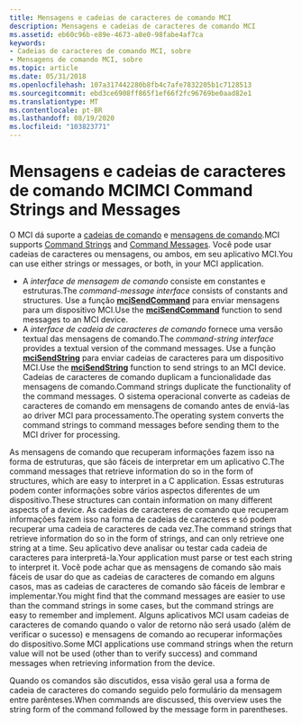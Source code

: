 ```yaml
---
title: Mensagens e cadeias de caracteres de comando MCI
description: Mensagens e cadeias de caracteres de comando MCI
ms.assetid: eb60c96b-e89e-4673-a8e0-98fabe4af7ca
keywords:
- Cadeias de caracteres de comando MCI, sobre
- Mensagens de comando MCI, sobre
ms.topic: article
ms.date: 05/31/2018
ms.openlocfilehash: 107a317442280b8fb4c7afe7832205b1c7128513
ms.sourcegitcommit: ebd3ce6908ff865f1ef66f2fc96769be0aad82e1
ms.translationtype: MT
ms.contentlocale: pt-BR
ms.lasthandoff: 08/19/2020
ms.locfileid: "103823771"
---
```

# <a name="mci-command-strings-and-messages"></a><span data-ttu-id="9c181-105">Mensagens e cadeias de caracteres de comando MCI</span><span class="sxs-lookup"><span data-stu-id="9c181-105">MCI Command Strings and Messages</span></span>

<span data-ttu-id="9c181-106">O MCI dá suporte a [cadeias de comando](command-strings.md) e [mensagens de comando](command-messages.md).</span><span class="sxs-lookup"><span data-stu-id="9c181-106">MCI supports [Command Strings](command-strings.md) and [Command Messages](command-messages.md).</span></span> <span data-ttu-id="9c181-107">Você pode usar cadeias de caracteres ou mensagens, ou ambos, em seu aplicativo MCI.</span><span class="sxs-lookup"><span data-stu-id="9c181-107">You can use either strings or messages, or both, in your MCI application.</span></span>

-   <span data-ttu-id="9c181-108">A *interface de mensagem de comando* consiste em constantes e estruturas.</span><span class="sxs-lookup"><span data-stu-id="9c181-108">The *command-message interface* consists of constants and structures.</span></span> <span data-ttu-id="9c181-109">Use a função [**mciSendCommand**](/previous-versions//dd757160(v=vs.85)) para enviar mensagens para um dispositivo MCI.</span><span class="sxs-lookup"><span data-stu-id="9c181-109">Use the [**mciSendCommand**](/previous-versions//dd757160(v=vs.85)) function to send messages to an MCI device.</span></span>
-   <span data-ttu-id="9c181-110">A *interface de cadeia de caracteres de comando* fornece uma versão textual das mensagens de comando.</span><span class="sxs-lookup"><span data-stu-id="9c181-110">The *command-string interface* provides a textual version of the command messages.</span></span> <span data-ttu-id="9c181-111">Use a função [**mciSendString**](/previous-versions//dd757161(v=vs.85)) para enviar cadeias de caracteres para um dispositivo MCI.</span><span class="sxs-lookup"><span data-stu-id="9c181-111">Use the [**mciSendString**](/previous-versions//dd757161(v=vs.85)) function to send strings to an MCI device.</span></span> <span data-ttu-id="9c181-112">Cadeias de caracteres de comando duplicam a funcionalidade das mensagens de comando.</span><span class="sxs-lookup"><span data-stu-id="9c181-112">Command strings duplicate the functionality of the command messages.</span></span> <span data-ttu-id="9c181-113">O sistema operacional converte as cadeias de caracteres de comando em mensagens de comando antes de enviá-las ao driver MCI para processamento.</span><span class="sxs-lookup"><span data-stu-id="9c181-113">The operating system converts the command strings to command messages before sending them to the MCI driver for processing.</span></span>

<span data-ttu-id="9c181-114">As mensagens de comando que recuperam informações fazem isso na forma de estruturas, que são fáceis de interpretar em um aplicativo C.</span><span class="sxs-lookup"><span data-stu-id="9c181-114">The command messages that retrieve information do so in the form of structures, which are easy to interpret in a C application.</span></span> <span data-ttu-id="9c181-115">Essas estruturas podem conter informações sobre vários aspectos diferentes de um dispositivo.</span><span class="sxs-lookup"><span data-stu-id="9c181-115">These structures can contain information on many different aspects of a device.</span></span> <span data-ttu-id="9c181-116">As cadeias de caracteres de comando que recuperam informações fazem isso na forma de cadeias de caracteres e só podem recuperar uma cadeia de caracteres de cada vez.</span><span class="sxs-lookup"><span data-stu-id="9c181-116">The command strings that retrieve information do so in the form of strings, and can only retrieve one string at a time.</span></span> <span data-ttu-id="9c181-117">Seu aplicativo deve analisar ou testar cada cadeia de caracteres para interpretá-la.</span><span class="sxs-lookup"><span data-stu-id="9c181-117">Your application must parse or test each string to interpret it.</span></span> <span data-ttu-id="9c181-118">Você pode achar que as mensagens de comando são mais fáceis de usar do que as cadeias de caracteres de comando em alguns casos, mas as cadeias de caracteres de comando são fáceis de lembrar e implementar.</span><span class="sxs-lookup"><span data-stu-id="9c181-118">You might find that the command messages are easier to use than the command strings in some cases, but the command strings are easy to remember and implement.</span></span> <span data-ttu-id="9c181-119">Alguns aplicativos MCI usam cadeias de caracteres de comando quando o valor de retorno não será usado (além de verificar o sucesso) e mensagens de comando ao recuperar informações do dispositivo.</span><span class="sxs-lookup"><span data-stu-id="9c181-119">Some MCI applications use command strings when the return value will not be used (other than to verify success) and command messages when retrieving information from the device.</span></span>

<span data-ttu-id="9c181-120">Quando os comandos são discutidos, essa visão geral usa a forma de cadeia de caracteres do comando seguido pelo formulário da mensagem entre parênteses.</span><span class="sxs-lookup"><span data-stu-id="9c181-120">When commands are discussed, this overview uses the string form of the command followed by the message form in parentheses.</span></span>

 

 